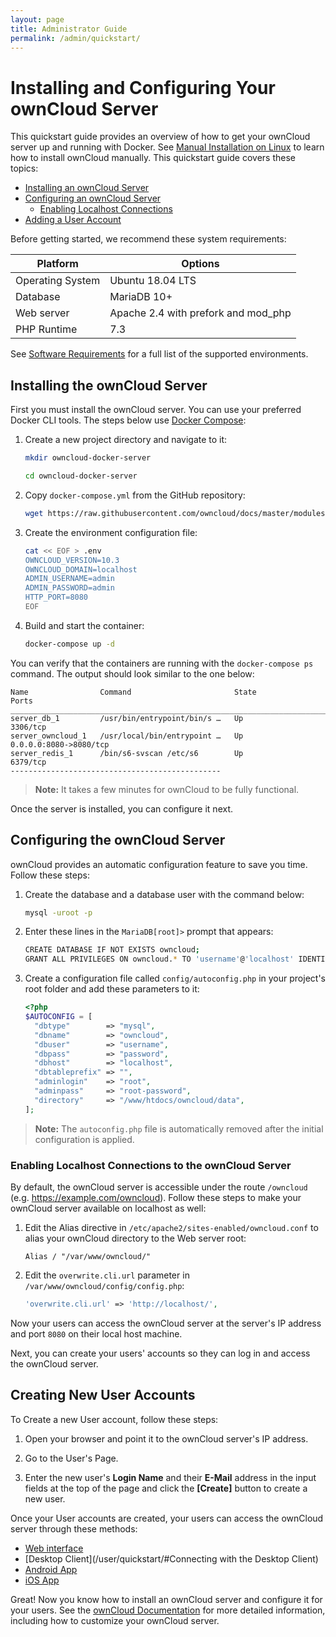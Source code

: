 ```yaml
---
layout: page
title: Administrator Guide
permalink: /admin/quickstart/
---
```


# Installing and Configuring Your ownCloud Server

This quickstart guide provides an overview of how to get your ownCloud server
up and running with Docker. See [Manual Installation on Linux](https://doc.owncloud.com/server/admin_manual/installation/manual_installation.html) to learn how to install ownCloud manually. This
quickstart guide covers these topics:

- [Installing an ownCloud Server](#installing-the-owncloud-server)
- [Configuring an ownCloud Server](#configuring-the-owncloud-server)
  - [Enabling Localhost Connections](#enabling-localhost-connections-to-the-owncloud-server)
- [Adding a User Account](#creating-new-user-accounts)

Before getting started, we recommend these system requirements:

| Platform | Options |
| --- | --- |
| Operating System | Ubuntu 18.04 LTS |
| Database | MariaDB 10+ |
| Web server | Apache 2.4 with prefork and mod_php |
| PHP Runtime | 7.3 |

See [Software Requirements](https://doc.owncloud.com/server/admin_manual/installation/system_requirements.html)
for a full list of the supported environments.

## Installing the ownCloud Server

First you must install the ownCloud server. You can use your preferred Docker
CLI tools. The steps below use [Docker Compose](https://docs.docker.com/compose/):

1.  Create a new project directory and navigate to it:

    ```bash
    mkdir owncloud-docker-server
    ```

    ```bash
    cd owncloud-docker-server
    ```

2.  Copy `docker-compose.yml` from the GitHub repository:

    ```bash
    wget https://raw.githubusercontent.com/owncloud/docs/master/modules/admin_manual/examples/installation/docker/docker-compose.yml
    ```

3.  Create the environment configuration file:

    ```bash
    cat << EOF > .env
    OWNCLOUD_VERSION=10.3
    OWNCLOUD_DOMAIN=localhost
    ADMIN_USERNAME=admin
    ADMIN_PASSWORD=admin
    HTTP_PORT=8080
    EOF
    ```

4.  Build and start the container:

    ```bash
    docker-compose up -d
    ```

You can verify that the containers are running with the `docker-compose ps`
command. The output should look similar to the one below:

    Name                Command                       State             Ports
    __________________________________________________________________________________________
    server_db_1         /usr/bin/entrypoint/bin/s …   Up                3306/tcp
    server_owncloud_1   /usr/local/bin/entrypoint …   Up                0.0.0.0:8080->8080/tcp
    server_redis_1      /bin/s6-svscan /etc/s6        Up                6379/tcp
    -----------------------------------------------

>**Note:** It takes a few minutes for ownCloud to be fully functional.

Once the server is installed, you can configure it next.

## Configuring the ownCloud Server

ownCloud provides an automatic configuration feature to save you time.
Follow these steps:

1.  Create the database and a database user with the command below:

    ```bash
    mysql -uroot -p
    ```

2.  Enter these lines in the `MariaDB[root]>` prompt that appears:

    ```bash
    CREATE DATABASE IF NOT EXISTS owncloud;
    GRANT ALL PRIVILEGES ON owncloud.* TO 'username'@'localhost' IDENTIFIED BY 'password';
    ```

3.  Create a configuration file called `config/autoconfig.php` in your project's
    root folder and add these parameters to it:

    ```php
    <?php
    $AUTOCONFIG = [
      "dbtype"        => "mysql",
      "dbname"        => "owncloud",
      "dbuser"        => "username",
      "dbpass"        => "password",
      "dbhost"        => "localhost",
      "dbtableprefix" => "",
      "adminlogin"    => "root",
      "adminpass"     => "root-password",
      "directory"     => "/www/htdocs/owncloud/data",
    ];
    ```

>**Note:** The `autoconfig.php` file is automatically removed after the initial
configuration is applied.

### Enabling Localhost Connections to the ownCloud Server

By default, the ownCloud server is accessible under the route `/owncloud`
(e.g. https://example.com/owncloud). Follow these steps to make your ownCloud
server available on localhost as well:

1.  Edit the Alias directive in `/etc/apache2/sites-enabled/owncloud.conf` to
    alias your ownCloud directory to the Web server root:

    ```properties
    Alias / "/var/www/owncloud/"
    ```

2.  Edit the `overwrite.cli.url` parameter in
    `/var/www/owncloud/config/config.php`:

    ```php
    'overwrite.cli.url' => 'http://localhost/',
    ```

Now your users can access the ownCloud server at the server's IP address and
port `8080` on their local host machine.

Next, you can create your users' accounts so they can log in and access the
ownCloud server.

## Creating New User Accounts

To Create a new User account, follow these steps:

1.  Open your browser and point it to the ownCloud server's IP address.

2.  Go to the User's Page.

3.  Enter the new user's **Login Name** and their **E-Mail** address in the
    input fields at the top of the page and click the **[Create]** button to
    create a new user.

Once your User accounts are created, your users can access the ownCloud server
through these methods:

- [Web interface](https://doc.owncloud.com/server/user_manual/files/webgui/overview.html)
- [Desktop Client](/user/quickstart/#Connecting with the Desktop Client)
- [Android App](/user/quickstart/#connecting-to-owncloud-on-android)
- [iOS App](/user/quickstart/#connecting-to-owncloud-on-ios)

Great! Now you know how to install an ownCloud server and configure it for your
users. See the [ownCloud Documentation](https://doc.owncloud.com/server/) for
more detailed information, including how to customize your ownCloud server.
